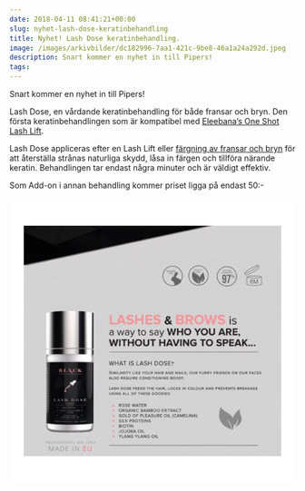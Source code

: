 ```yaml
---
date: 2018-04-11 08:41:21+00:00
slug: nyhet-lash-dose-keratinbehandling
title: Nyhet! Lash Dose keratinbehandling.
image: /images/arkivbilder/dc182996-7aa1-421c-9be8-46a1a24a292d.jpeg
description: Snart kommer en nyhet in till Pipers!
tags: 
---
```

Snart kommer en nyhet in till Pipers!

Lash Dose, en vårdande keratinbehandling för både fransar och bryn. Den första keratinbehandlingen som är kompatibel med [Eleebana’s One Shot Lash Lift](http://pipershudvard.com/lashlift/).

Lash Dose appliceras efter en Lash Lift eller [färgning av fransar och bryn](http://pipershudvard.com/frans-bryn/) för att återställa strånas naturliga skydd, låsa in färgen och tillföra närande keratin. Behandlingen tar endast några minuter och är väldigt effektiv.

Som Add-on i annan behandling kommer priset ligga på endast 50:-

![865A7364-7C98-429C-86DC-7B90A0F293A1.jpeg](/images/arkivbilder/865a7364-7c98-429c-86dc-7b90a0f293a1.jpeg)
